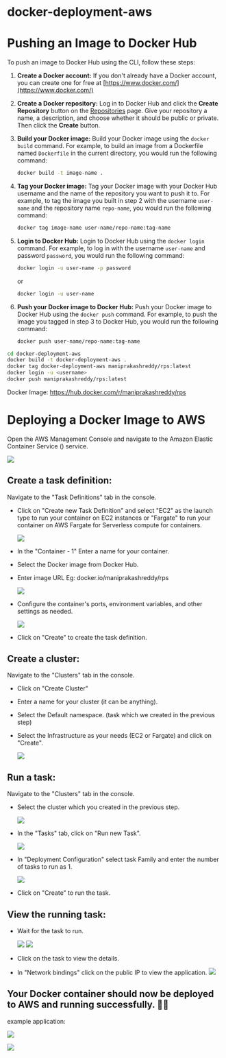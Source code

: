 # docker-deployment-aws

# Pushing an Image to Docker Hub

To push an image to Docker Hub using the CLI, follow these steps:

1. **Create a Docker account:** If you don't already have a Docker account, you can create one for free at [https://www.docker.com/](https://www.docker.com/)

2. **Create a Docker repository:** Log in to Docker Hub and click the **Create Repository** button on the [Repositories](https://hub.docker.com/repositories) page. Give your repository a name, a description, and choose whether it should be public or private. Then click the **Create** button.

3. **Build your Docker image:** Build your Docker image using the `docker build` command. For example, to build an image from a Dockerfile named `Dockerfile` in the current directory, you would run the following command:

   ```bash
   docker build -t image-name .
   ```

4. **Tag your Docker image:** Tag your Docker image with your Docker Hub username and the name of the repository you want to push it to. For example, to tag the image you built in step 2 with the username `user-name` and the repository name `repo-name`, you would run the following command:

   ```bash
   docker tag image-name user-name/repo-name:tag-name
   ```

5. **Login to Docker Hub:** Login to Docker Hub using the `docker login` command. For example, to log in with the username `user-name` and password `password`, you would run the following command:

   ```bash
   docker login -u user-name -p password
   ```

   or

   ```bash
   docker login -u user-name
   ```

6. **Push your Docker image to Docker Hub:** Push your Docker image to Docker Hub using the `docker push` command. For example, to push the image you tagged in step 3 to Docker Hub, you would run the following command:

   ```bash
   docker push user-name/repo-name:tag-name
   ```

```bash
cd docker-deployment-aws
docker build -t docker-deployment-aws .
docker tag docker-deployment-aws maniprakashreddy/rps:latest
docker login -u <username>
docker push maniprakashreddy/rps:latest
```
Docker Image: https://hub.docker.com/r/maniprakashreddy/rps

# Deploying a Docker Image to AWS 

Open the AWS Management Console and navigate to the Amazon Elastic Container Service () service.

![](images/1)

## Create a task definition:

Navigate to the "Task Definitions" tab in the  console.

- Click on "Create new Task Definition" and select "EC2" as the launch type to run your container on EC2 instances or "Fargate" to run your container on AWS Fargate for Serverless compute for containers.

  ![](images/2)
- In the "Container - 1" Enter a name for your container.
- Select the Docker image from Docker Hub.
- Enter image URL Eg: docker.io/maniprakashreddy/rps

  ![](images/3)

- Configure the container's ports, environment variables, and other settings as needed.

  ![](images/4)

- Click on "Create" to create the task definition.

## Create a cluster:

Navigate to the "Clusters" tab in the  console.

- Click on "Create Cluster"
- Enter a name for your cluster (it can be anything).
- Select the Default namespace. (task which we created in the previous step)
- Select the Infrastructure as your needs (EC2 or Fargate) and click on "Create".

  ![](images/5)

## Run a task:

Navigate to the "Clusters" tab in the  console.

- Select the cluster which you created in the previous step.

  ![](images/6)

- In the "Tasks" tab, click on "Run new Task".

  ![](images/7)
- In "Deployment Configuration" select task Family and enter the number of tasks to run as 1.

  ![](images/8)
- Click on "Create" to run the task.

## View the running task:

- Wait for the task to run.

  ![](images/9)
  ![](images/10)
- Click on the task to view the details.
- In "Network bindings" click on the public IP to view the application.
  ![](images/11)

## Your Docker container should now be deployed to AWS  and running successfully. 🫸🫷

example application:

![](images/12)

![](https://content.codecademy.com/courses/learn-cpp/community-challenge/highfive.gif)
